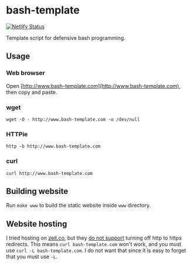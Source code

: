# bash-template

[![Netlify Status](https://api.netlify.com/api/v1/badges/27f68a8d-1ace-4287-8df5-61a587c47fba/deploy-status)](https://app.netlify.com/sites/bash-template/deploys)

Template script for defensive bash programming.

## Usage

### Web browser
Open [http://www.bash-template.com](http://www.bash-template.com), then copy and paste.

### wget
`wget -O - http://www.bash-template.com -o /dev/null`

### HTTPie
`http -b http://www.bash-template.com`

### curl
`curl http://www.bash-template.com`

## Building website
Run `make www` to build the static website inside `www` directory.

## Website hosting
I tried hosting on [zeit.co](https://zeit.co), but they [do not support](https://github.com/zeit/now/issues/1745) turning off http to https redirects. This means `curl bash-template.com` won't work, and you must use `curl -L bash-template.com`. I do not want that since it is easy to forget that you must use `-L`.
